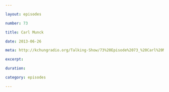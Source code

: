 ```yaml
---

layout: episodes

number: 73

title: Carl Munck

date: 2013-06-26

meta: http://kchungradio.org/Talking-Show/73%20Episode%2073_%20Carl%20Munck.mp3

excerpt: 

duration: 

category: episodes

---
```


